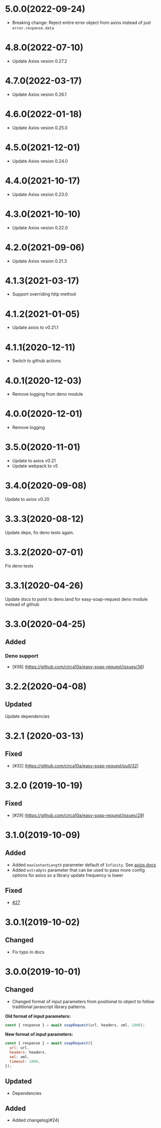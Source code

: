 # 5.0.0(2022-09-24)

- Breaking change: Reject entire error object from axios instead of just `error.response.data`

# 4.8.0(2022-07-10)

- Update Axios vesion 0.27.2

# 4.7.0(2022-03-17)

- Update Axios vesion 0.26.1

# 4.6.0(2022-01-18)

- Update Axios vesion 0.25.0

# 4.5.0(2021-12-01)

- Update Axios vesion 0.24.0

# 4.4.0(2021-10-17)

- Update Axios vesion 0.23.0

# 4.3.0(2021-10-10)

- Update Axios vesion 0.22.0

# 4.2.0(2021-09-06)

- Update Axios vesion 0.21.3

# 4.1.3(2021-03-17)

- Support overriding http method

# 4.1.2(2021-01-05)

- Update axios to v0.21.1

# 4.1.1(2020-12-11)

- Switch to github actions

# 4.0.1(2020-12-03)

- Remove logging from deno module

# 4.0.0(2020-12-01)

- Remove logging

# 3.5.0(2020-11-01)

- Update to axios v0.21
- Update webpack to v5

# 3.4.0(2020-09-08)

Update to axios v0.20

# 3.3.3(2020-08-12)

Update deps, fix deno tests again.

# 3.3.2(2020-07-01)

Fix deno tests

# 3.3.1(2020-04-26)

Update docs to point to deno.land for easy-soap-request deno module instead of github

# 3.3.0(2020-04-25)

## Added

### Deno support

- [#36] (https://github.com/circa10a/easy-soap-request/issues/36)

# 3.2.2(2020-04-08)

## Updated

Update dependencies

# 3.2.1 (2020-03-13)

## Fixed

- [#32] (https://github.com/circa10a/easy-soap-request/pull/32)

# 3.2.0 (2019-10-19)

## Fixed

- [#29] (https://github.com/circa10a/easy-soap-request/issues/29)

# 3.1.0(2019-10-09)

## Added

- Added `maxContentLength` parameter default of `Infinity`. See [axios docs](https://github.com/axios/axios#request-config)
- Added `extraOpts` parameter that can be used to pass more config options for axios so a library update frequency is lower

## Fixed

- [#27](https://github.com/circa10a/easy-soap-request/issues/27)

# 3.0.1(2019-10-02)

## Changed

- Fix typo in docs

# 3.0.0(2019-10-01)

## Changed

- Changed format of input parameters from positional to object to follow traditional javascript library patterns.

**Old format of input parameters:**

```javascript
const { response } = await soapRequest(url, headers, xml, 1000);
```

**New format of input parameters:**

```javascript
const { response } = await soapRequest({
  url: url,
  headers: headers,
  xml: xml,
  timeout: 1000,
});
```

## Updated

- Dependencies

## Added

- Added changelog(#24)

